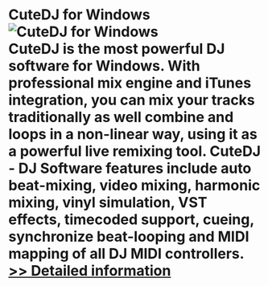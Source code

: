 # CuteDJ for Windows<br />![CuteDJ for Windows](https://mycommerce.akamaized.net/api/pimages/P300908844/BIG/300908844.PNG)<br />CuteDJ is the most powerful DJ software for Windows. With professional mix engine and iTunes integration, you can mix your tracks traditionally as well combine and loops in a non-linear way, using it as a powerful live remixing tool. CuteDJ - DJ Software features include auto beat-mixing, video mixing, harmonic mixing, vinyl simulation, VST effects, timecoded support, cueing, synchronize beat-looping and MIDI mapping of all DJ MIDI controllers.<br />[>> Detailed information](https://secure.shareit.com/shareit/product.html?productid=300908844&affiliateid=200057808)